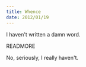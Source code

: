 ```yaml
---
title: Whence
date: 2012/01/19
---
```


I haven't written a damn word.

READMORE

No, seriously, I really haven't.
